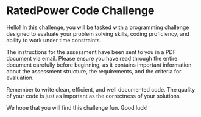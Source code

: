 # RatedPower Code Challenge

Hello! In this challenge, you will be tasked with a programming challenge designed to evaluate your problem solving skills, coding proficiency, and ability to work under time constraints.

The instructions for the assessment have been sent to you in a PDF document via email. Please ensure you have read through the entire document carefully before beginning, as it contains important information about the assessment structure, the requirements, and the criteria for evaluation.

Remember to write clean, efficient, and well documented code. The quality of your code is just as important as the correctness of your solutions.

We hope that you will find this challenge fun. Good luck!
